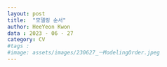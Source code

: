 ```yaml
---
layout: post
title:  "모델링 순서"
author: HeeYeon Kwon
data : 2023 - 06 - 27
category: CV
#tags :  
#image: assets/images/230627_ㅡModelingOrder.jpeg
---
```

